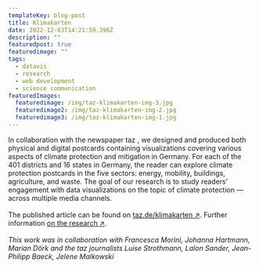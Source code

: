 ```yaml
---
templateKey: blog-post
title: Klimakarten
date: 2022-12-03T14:21:59.396Z
description: ""
featuredpost: true
featuredimage: ""
tags:
  - datavis
  - research
  - web development
  - science communication
featuredImages:
  featuredimage: /img/taz-klimakarten-img-3.jpg
  featuredimage2: /img/taz-klimakarten-img-2.jpg
  featuredimage3: /img/taz-klimakarten-img-1.jpg
---
```

In collaboration with the newspaper taz , we designed and produced both physical and digital postcards containing visualizations covering various aspects of climate protection and mitigation in Germany.
For each of the 401 districts and 16 states in Germany, the reader can explore climate protection postcards in the five sectors: energy, mobility, buildings, agriculture, and waste. The goal of our research is to study readers’ engagement with data visualizations on the topic of climate protection — across multiple media channels.\
\
T﻿he published article  can be found on [taz.de/klimakarten ↗](https://taz.de/klimakarten). Further information [on the research ↗](https://uclab.fh-potsdam.de/projects/klimakarten/).\
\
*This work was in collaboration with Francesca Morini, Johanna Hartmann, Marian Dörk and the taz journalists Luise Strothmann, Lalon Sander, Jean-Philipp Baeck, Jelene Malkowski*